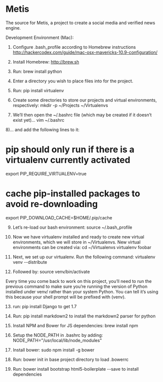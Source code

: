 Metis
=======================

The source for Metis, a project to create a social media and verified news engine.

Development Environment (Mac):

1) Configure .bash_profile according to Homebrew instructions
http://hackercodex.com/guide/mac-osx-mavericks-10.9-configuration/

2) Install Homebrew:
http://brew.sh

3) Run:
brew install python

4) Enter a directory you wish to place files into for the project.

5) Run:
pip install virtualenv

6) Create some directories to store our projects and virtual environments, respectively:
mkdir -p ~/Projects ~/Virtualenvs

7) We’ll then open the ~/.bashrc file (which may be created if it doesn’t exist yet)…
vim ~/.bashrc

8)… and add the following lines to it:

# pip should only run if there is a virtualenv currently activated
export PIP_REQUIRE_VIRTUALENV=true
# cache pip-installed packages to avoid re-downloading
export PIP_DOWNLOAD_CACHE=$HOME/.pip/cache

9) Let’s re-load our bash environment:
source ~/.bash_profile

10) Now we have virtualenv installed and ready to create new virtual
environments, which we will store in ~/Virtualenvs. New virtual environments can be created via:
cd ~/Virtualenvs
virtualenv foobar

11) Next, we set up our virtualenv. Run the following command:
virtualenv venv --distribute

12) Followed by:
source venv/bin/activate

Every time you come back to work on this project, you’ll need to run the previous command to make sure you’re running the version of Python installed under venv/ rather than your system Python. You can tell it’s using this because your shell prompt will be prefixed with (venv).

13) run:
pip install Django
to get 1.7

14) Run:
pip install markdown2
to install the markdown2 parser for python

15) Install NPM and Bower for JS dependencies:
brew install npm

16) Setup the NODE_PATH in .bashrc by adding:
NODE_PATH="/usr/local/lib/node_modules"

17) Install bower:
sudo npm install -g bower

18) Run:
bower init
in base project directory to load .bowerrc

19) Run:
bower install bootstrap html5-boilerplate --save
to install dependencies
